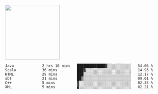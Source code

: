 <img height="180em" src="https://github-readme-stats.vercel.app/api?username=toadkarter&show_icons=true&hide_border=true&&count_private=true&include_all_commits=true" />

<!--START_SECTION:waka-->

```text
Java             2 hrs 10 mins   █████████████▓░░░░░░░░░░░   54.06 %
Scala            36 mins         ███▓░░░░░░░░░░░░░░░░░░░░░   14.93 %
HTML             29 mins         ███░░░░░░░░░░░░░░░░░░░░░░   12.17 %
sbt              21 mins         ██▒░░░░░░░░░░░░░░░░░░░░░░   09.01 %
C++              5 mins          ▓░░░░░░░░░░░░░░░░░░░░░░░░   02.33 %
XML              5 mins          ▓░░░░░░░░░░░░░░░░░░░░░░░░   02.21 %
```

<!--END_SECTION:waka-->
